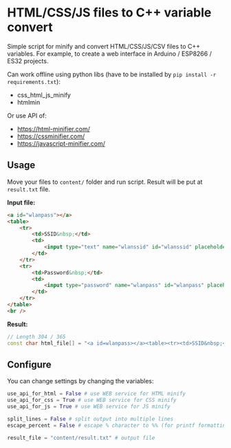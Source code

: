 # HTML/CSS/JS files to C++ variable convert

Simple script for minify and convert HTML/CSS/JS/CSV files to C++ variables. For example, to create a web interface in Arduino / ESP8266 / ES32 projects.

Can work offline using python libs (have to be installed by `pip install -r requirements.txt`):
* css_html_js_minify
* htmlmin

Or use API of:
* https://html-minifier.com/
* https://cssminifier.com/
* https://javascript-minifier.com/

## Usage

Move your files to `content/` folder and run script. Result will be put at `result.txt` file.

**Input file:**
```html
<a id="wlanpass"></a>
<table>
	<tr>
		<td>SSID&nbsp;</td>
		<td>
			<input type="text" name="wlanssid" id="wlanssid" placeholder="Enter name" value="" maxlength="34" />
		</td>
	</tr>
	<tr>
		<td>Password&nbsp;</td>
		<td>
			<input type="password" name="wlanpass" id="wlanpass" placeholder="Enter password" value="" maxlength="64" />
		</td>
	</tr>
</table>
<br />
```

**Result:**
```c++
// Length 304 / 365
const char html_file[] = "<a id=wlanpass></a><table><tr><td>SSID&nbsp;</td><td><input type=text name=wlanssid id=wlanssid placeholder=\"Enter name\" value maxlength=34></td></tr><tr><td>Password&nbsp;</td><td><input type=password name=wlanpass id=wlanpass placeholder=\"Enter password\" value maxlength=64></td></tr></table><br>";

```

## Configure

You can change settings by changing the variables:
```py
use_api_for_html = False # use WEB service for HTML minify
use_api_for_css = True # use WEB service for CSS minify
use_api_for_js = True # use WEB service for JS minify

split_lines = False # split output into multiple lines
escape_percent = False # escape % character to %% (for printf formatting string)

result_file = "content/result.txt" # output file
```
